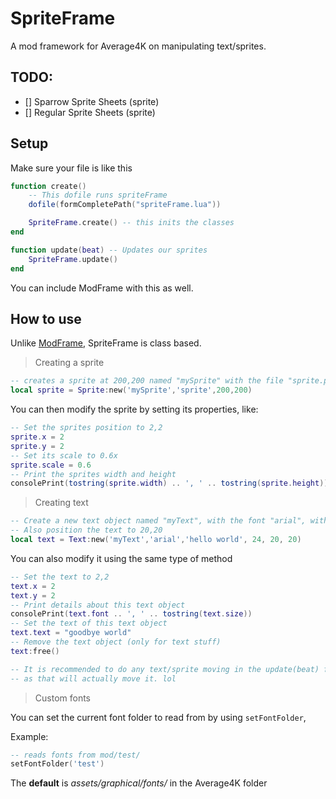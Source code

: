 # SpriteFrame
A mod framework for Average4K on manipulating text/sprites.

## TODO:

- [] Sparrow Sprite Sheets (sprite)
- [] Regular Sprite Sheets (sprite)

## Setup

Make sure your file is like this 
```lua
function create()
    -- This dofile runs spriteFrame
    dofile(formCompletePath("spriteFrame.lua"))

    SpriteFrame.create() -- this inits the classes
end

function update(beat) -- Updates our sprites
    SpriteFrame.update()
end
```

You can include ModFrame with this as well.

## How to use

Unlike [ModFrame](https://github.com/KadeDev/Avg4k-ModFrame), SpriteFrame is class based.

> Creating a sprite

```lua
-- creates a sprite at 200,200 named "mySprite" with the file "sprite.png" in the mod folder
local sprite = Sprite:new('mySprite','sprite',200,200)
```

You can then modify the sprite by setting its properties, like:
```lua
-- Set the sprites position to 2,2
sprite.x = 2
sprite.y = 2
-- Set its scale to 0.6x
sprite.scale = 0.6
-- Print the sprites width and height
consolePrint(tostring(sprite.width) .. ', ' .. tostring(sprite.height))
```

> Creating text

```lua
-- Create a new text object named "myText", with the font "arial", with the initial text of "hello world", and the size of 24.
-- Also position the text to 20,20
local text = Text:new('myText','arial','hello world', 24, 20, 20)
```

You can also modify it using the same type of method
```lua
-- Set the text to 2,2
text.x = 2
text.y = 2
-- Print details about this text object
consolePrint(text.font .. ', ' .. tostring(text.size))
-- Set the text of this text object
text.text = "goodbye world"
-- Remove the text object (only for text stuff)
text:free()

-- It is recommended to do any text/sprite moving in the update(beat) function.
-- as that will actually move it. lol
```

> Custom fonts

You can set the current font folder to read from by using `setFontFolder`,

Example:
```lua
-- reads fonts from mod/test/
setFontFolder('test')
```

The **default** is *assets/graphical/fonts/* in the Average4K folder
